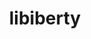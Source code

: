 ---
title: "libiberty"
layout: cache
categories: [package, v0.18.0]
meta: {"versions": ["2.37"], "compilers": ["gcc@=7.5.0"], "oss": ["ubuntu18.04"], "platforms": ["linux"], "targets": ["x86_64"], "stacks": ["e4s", "root", "tutorial"], "num_specs": 1, "num_specs_by_stack": {"tutorial": 1, "e4s": 1, "root": 1}}
spec_details: [{"hash": "tsc2h7fsb3tpkjdqwwsvicdngi35rnvv", "compiler": "gcc@=7.5.0", "versions": ["2.37"], "os": "ubuntu18.04", "platform": "linux", "target": "x86_64", "variants": ["+pic"], "stacks": ["tutorial", "e4s", "root"], "size": "-", "tarball": "https://binaries.spack.io/v0.18.0/build_cache/linux-ubuntu18.04-x86_64/gcc-7.5.0/libiberty-2.37/linux-ubuntu18.04-x86_64-gcc-7.5.0-libiberty-2.37-tsc2h7fsb3tpkjdqwwsvicdngi35rnvv.spack"}]
---